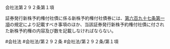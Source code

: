 会社法第２９２条第１項

証券発行新株予約権付社債に係る新株予約権付社債券には、[第六百九十七条第一項](会社法＿＿＿＿第６９７条第１項)の規定により記載すべき事項のほか、当該証券発行新株予約権付社債に付された新株予約権の内容及び数を記載しなければならない。

#会社法
#会社法/第２９２条
#会社法/第２９２条/第１項
